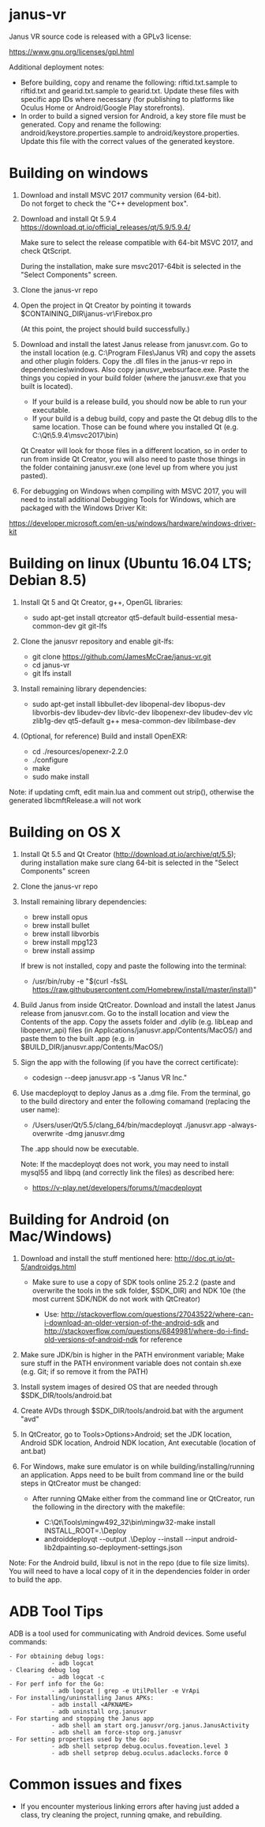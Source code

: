 # janus-vr

Janus VR source code is released with a GPLv3 license:

https://www.gnu.org/licenses/gpl.html

Additional deployment notes:

- Before building, copy and rename the following: riftid.txt.sample
to riftid.txt and gearid.txt.sample to gearid.txt. Update these files
with specific app IDs where necessary (for publishing to platforms
like Oculus Home or Android/Google Play storefronts).
- In order to build a signed version for Android, a key store file
must be generated. Copy and rename the following:
android/keystore.properties.sample to android/keystore.properties.
Update this file with the correct values of the generated keystore.

Building on windows
===================

1) Download and install MSVC 2017 community version (64-bit).  
   Do not forget to check the "C++ development box".

2) Download and install Qt 5.9.4 
   https://download.qt.io/official_releases/qt/5.9/5.9.4/

   Make sure to select the release compatible with 64-bit MSVC 2017,
   and check QtScript.

   During the installation, make sure msvc2017-64bit is selected
   in the "Select Components" screen.

3) Clone the janus-vr repo

4) Open the project in Qt Creator by pointing it towards
   $CONTAINING_DIR\janus-vr\Firebox.pro

   (At this point, the project should build successfully.)

5) Download and install the latest Janus release from janusvr.com.
   Go to the install location (e.g. C:\Program Files\Janus VR) and
   copy the assets and other plugin folders. Copy the .dll files in 
   the janus-vr repo in dependencies\windows. Also copy 
   janusvr_websurface.exe.  Paste the things you copied in your build 
   folder (where the janusvr.exe that you built is located). 

   - If your build is a release build, you should now be able to run your 
     executable.
   - If your build is a debug build, copy and paste the Qt debug dlls 
   	 to the same location. Those can be found where you installed Qt
     (e.g. C:\Qt\5.9.4\msvc2017\bin)

   Qt Creator will look for those files in a different location, so in 
   order to run from inside Qt Creator, you will also need to paste 
   those things in the folder containing janusvr.exe (one level up from 
   where you just pasted).

6. For debugging on Windows when compiling with MSVC 2017, you will need 
   to install additional Debugging Tools for Windows, which are packaged 
   with the Windows Driver Kit: 

https://developer.microsoft.com/en-us/windows/hardware/windows-driver-kit

Building on linux (Ubuntu 16.04 LTS; Debian 8.5)
================================================

1) Install Qt 5 and Qt Creator, g++, OpenGL libraries:

   - sudo apt-get install qtcreator qt5-default 
build-essential mesa-common-dev git git-lfs

2) Clone the janusvr repository and enable git-lfs:

   - git clone https://github.com/JamesMcCrae/janus-vr.git
   - cd janus-vr
   - git lfs install

3) Install remaining library dependencies:

   - sudo apt-get install libbullet-dev
libopenal-dev libopus-dev libvorbis-dev libudev-dev 
libvlc-dev libopenexr-dev libudev-dev vlc zlib1g-dev
qt5-default g++ mesa-common-dev libilmbase-dev


4) (Optional, for reference) Build and install OpenEXR:

   - cd ./resources/openexr-2.2.0
   - ./configure
   - make
   - sudo make install

  Note: if updating cmft, edit main.lua and comment out strip(), 
  otherwise the generated libcmftRelease.a will not work

Building on OS X
================

1) Install Qt 5.5 and Qt Creator (http://download.qt.io/archive/qt/5.5);
   during installation make sure clang 64-bit is selected in the
   "Select Components" screen 

2) Clone the janus-vr repo

3) Install remaining library dependencies: 

   - brew install opus
   - brew install bullet
   - brew install libvorbis
   - brew install mpg123
   - brew install assimp
   
   If brew is not installed, copy and paste the following into the
   terminal:
   
   - /usr/bin/ruby -e "$(curl -fsSL https://raw.githubusercontent.com/Homebrew/install/master/install)"
   
4) Build Janus from inside QtCreator. Download and install the latest
   Janus release from janusvr.com. Go to the install location and view
   the Contents of the app. Copy the assets folder and .dylib (e.g. libLeap
   and libopenvr_api) files (in Applications/janusvr.app/Contents/MacOS/)
   and paste them to the built .app (e.g. in $BUILD_DIR/janusvr.app/Contents/MacOS/)

5) Sign the app with the following (if you have the correct certificate):

   - codesign --deep janusvr.app -s "Janus VR Inc."

6) Use macdeployqt to deploy Janus as a .dmg file. From the terminal, go
   to the build directory and enter the following comamand (replacing the
   user name):

   - /Users/user/Qt/5.5/clang_64/bin/macdeployqt ./janusvr.app -always-overwrite -dmg janusvr.dmg
	
   The .app should now be executable.
   
   Note: If the macdeployqt does not work, you may need to install mysql55 and
   libpq (and correctly link the files) as described here:
   
   - https://v-play.net/developers/forums/t/macdeployqt

Building for Android (on Mac/Windows)
=====================================

1) Download and install the stuff mentioned here: http://doc.qt.io/qt-5/androidgs.html

	- Make sure to use a copy of SDK tools online 25.2.2 (paste and overwrite the tools in the sdk folder, $SDK_DIR) and NDK 10e (the most current SDK/NDK do not work with QtCreator)
	
		- Use: http://stackoverflow.com/questions/27043522/where-can-i-download-an-older-version-of-the-android-sdk and http://stackoverflow.com/questions/6849981/where-do-i-find-old-versions-of-android-ndk for reference
		
2) Make sure JDK/bin is higher in the PATH environment variable; Make sure stuff in the PATH environment variable does not contain sh.exe (e.g. Git; if so remove it from the PATH)

3) Install system images of desired OS that are needed through $SDK_DIR/tools/android.bat

4) Create AVDs through $SDK_DIR/tools/android.bat with the argument "avd"

5) In QtCreator, go to Tools>Options>Android; set the JDK location, Android SDK location, Android NDK location, Ant executable (location of ant.bat)

6) For Windows, make sure emulator is on while building/installing/running an application. Apps need to be built from command line or the build steps in QtCreator must be changed:

	- After running QMake either from the command line or QtCreator, run the following in the directory with the makefile:
	
		- C:\Qt\Tools\mingw492_32\bin\mingw32-make install INSTALL_ROOT=.\Deploy
		- androiddeployqt --output .\Deploy --install --input android-lib2dpainting.so-deployment-settings.json

Note: For the Android build, libxul is not in the repo (due to file size limits). You will need to have a local copy of it in the dependencies folder in order to build the app.

ADB Tool Tips
=====================================

ADB is a tool used for communicating with Android devices. Some useful commands:

    - For obtaining debug logs:
                - adb logcat
    - Clearing debug log
                - adb logcat -c
    - For perf info for the Go:
                - adb logcat | grep -e UtilPoller -e VrApi
    - For installing/uninstalling Janus APKs:
                - adb install <APKNAME>
                - adb uninstall org.janusvr
    - For starting and stopping the Janus app
                - adb shell am start org.janusvr/org.janus.JanusActivity
                - adb shell am force-stop org.janusvr
    - For setting properties used by the Go:
                - adb shell setprop debug.oculus.foveation.level 3
                - adb shell setprop debug.oculus.adaclocks.force 0


Common issues and fixes
=======================

- If you encounter mysterious linking errors after having just added
  a class, try cleaning the project, running qmake, and rebuilding.
   
